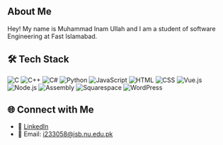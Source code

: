## About Me
Hey! My name is Muhammad Inam Ullah and I am a student of software Engineering at Fast Islamabad.

## 🛠 Tech Stack

![C](https://img.shields.io/badge/C-00599C?style=for-the-badge&logo=c&logoColor=white)
![C++](https://img.shields.io/badge/C++-00599C?style=for-the-badge&logo=c%2b%2b&logoColor=white)
![C#](https://img.shields.io/badge/C%23-239120?style=for-the-badge&logo=c-sharp&logoColor=white)
![Python](https://img.shields.io/badge/Python-3776AB?style=for-the-badge&logo=python&logoColor=white)
![JavaScript](https://img.shields.io/badge/JavaScript-F7DF1E?style=for-the-badge&logo=javascript&logoColor=black)
![HTML](https://img.shields.io/badge/HTML5-E34F26?style=for-the-badge&logo=html5&logoColor=white)
![CSS](https://img.shields.io/badge/CSS3-1572B6?style=for-the-badge&logo=css3&logoColor=white)
![Vue.js](https://img.shields.io/badge/Vue.js-35495E?style=for-the-badge&logo=vue.js&logoColor=4FC08D)
![Node.js](https://img.shields.io/badge/Node.js-339933?style=for-the-badge&logo=node.js&logoColor=white)
![Assembly](https://img.shields.io/badge/Assembly-6E4C13?style=for-the-badge&logoColor=white)
![Squarespace](https://img.shields.io/badge/Squarespace-000000?style=for-the-badge&logo=squarespace&logoColor=white)
![WordPress](https://img.shields.io/badge/WordPress-21759B?style=for-the-badge&logo=wordpress&logoColor=white)

## 🌐 Connect with Me

- 🔗 [LinkedIn](https://www.linkedin.com/in/inam-ullah-5551a8311/)
- 📧 Email: [i233058@isb.nu.edu.pk](mailto:i233058@isb.nu.edu.pk)


<!--
**InamUllah2004/InamUllah2004** is a ✨ _special_ ✨ repository because its `README.md` (this file) appears on your GitHub profile.

Here are some ideas to get you started:

- 🔭 I’m currently working on ...
- 🌱 I’m currently learning ...
- 👯 I’m looking to collaborate on ...
- 🤔 I’m looking for help with ...
- 💬 Ask me about ...
- 📫 How to reach me: ...
- 😄 Pronouns: ...
- ⚡ Fun fact: ...
-->
